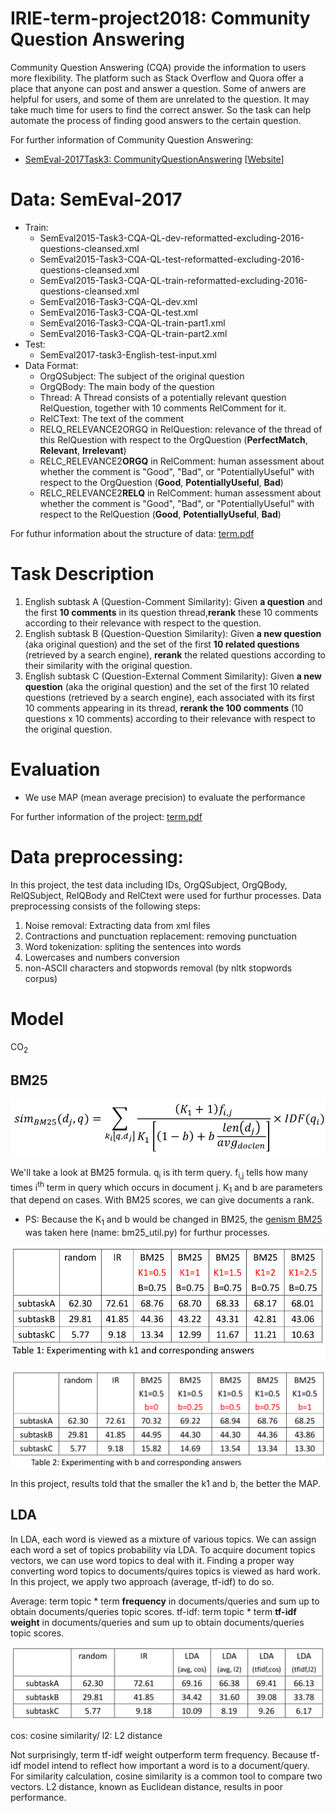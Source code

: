 # IRIE-term-project2018: Community Question Answering


Community Question Answering (CQA) provide the information to users more flexibility. The platform such as Stack Overflow and Quora offer a place that anyone can post and answer a question. Some of anwers are helpful for users, and some of them are unrelated to the question. It may take much time for users to find the correct answer. So the task can help automate the process of finding good answers to the certain question.

For further information of Community Question Answering:
 - [SemEval-2017Task3: CommunityQuestionAnswering](https://www.aclweb.org/anthology/S17-2003.pdf) [[Website](http://alt.qcri.org/semeval2017/task3/)]

# Data: SemEval-2017
 * Train:
    * SemEval2015-Task3-CQA-QL-dev-reformatted-excluding-2016-questions-cleansed.xml
    * SemEval2015-Task3-CQA-QL-test-reformatted-excluding-2016-questions-cleansed.xml
    * SemEval2015-Task3-CQA-QL-train-reformatted-excluding-2016-questions-cleansed.xml
    * SemEval2016-Task3-CQA-QL-dev.xml
    * SemEval2016-Task3-CQA-QL-test.xml
    * SemEval2016-Task3-CQA-QL-train-part1.xml
    * SemEval2016-Task3-CQA-QL-train-part2.xml
 * Test: 
     * SemEval2017-task3-English-test-input.xml
 * Data Format:
    * OrgQSubject: The subject of the original question
    * OrgQBody: The main body of the question
    * Thread: A Thread consists of a potentially relevant question RelQuestion, together with 10 comments RelComment for it.
    * RelCText: The text of the comment
    * RELQ_RELEVANCE2ORGQ in RelQuestion:  relevance of the thread of this RelQuestion with respect to the OrgQuestion (**PerfectMatch**, **Relevant**, **Irrelevant**)
    * RELC_RELEVANCE2**ORGQ** in RelComment:  human assessment about whether the comment is "Good", "Bad", or "PotentiallyUseful" with respect to the OrgQuestion (**Good**, **PotentiallyUseful**, **Bad**)
    * RELC_RELEVANCE2**RELQ** in RelComment: human assessment about whether the comment is "Good", "Bad", or "PotentiallyUseful" with respect to the RelQuestion (**Good**, **PotentiallyUseful**, **Bad**)

For futhur information about the structure of data: [term.pdf](https://github.com/lilinmail0523/IRIE-term-project2018/blob/master/term.pdf)

# Task Description
 1. English subtask A (Question-Comment Similarity): 
Given **a question** and the first **10 comments** in its question thread,**rerank** these 10 comments according to their relevance with respect to the question.
 2. English subtask B (Question-Question Similarity):
Given **a new question** (aka original question) and the set of the first **10 related questions** (retrieved by a search engine), **rerank** the related questions according to their similarity with the original question.
3. English subtask C (Question-External Comment Similarity):
Given **a new question** (aka the original question) and the set of the first 10 related questions (retrieved by a search engine), each associated with its first 10 comments appearing in its thread, **rerank the 100 comments** (10 questions x 10 comments) according to their relevance with respect to the original question.

# Evaluation
 *  We use MAP (mean average precision) to evaluate the performance

For further information of the project: [term.pdf](https://github.com/lilinmail0523/IRIE-term-project2018/blob/master/term.pdf)


# Data preprocessing:
In this project, the test data including IDs, OrgQSubject, OrgQBody, RelQSubject, RelQBody and RelCtext were used for furthur processes. Data preprocessing consists of the following steps:
1. Noise removal: Extracting data from xml files
2. Contractions and punctuation replacement: removing punctuation
3. Word tokenization: spliting the sentences into words
4. Lowercases and numbers conversion
5. non-ASCII characters and stopwords removal (by nltk stopwords corpus)

# Model
CO<sub>2</sub>

## BM25

![BM25 formula](https://github.com/lilinmail0523/IRIE-term-project2018/blob/master/image/BM25.png)

We'll take a look at BM25 formula. q<sub>i</sub> is ith term query. f<sub>i,j</sub> tells how many times i<sup>th</sup> term in query which occurs in document j. K<sub>1</sub> and b are parameters that depend on cases. With BM25 scores, we can give documents a rank.

* PS: Because the K<sub>1</sub> and b would be changed in BM25, the [genism BM25](https://github.com/RaRe-Technologies/gensim/blob/develop/gensim/summarization/bm25.py) was taken here (name: bm25_util.py) for furthur processes.  

![BM25 result K1](https://github.com/lilinmail0523/IRIE-term-project2018/blob/master/image/BM25ResultK1.png)

![BM25 result b](https://github.com/lilinmail0523/IRIE-term-project2018/blob/master/image/BM25Resultb.png)

 In this project, results told that the smaller the k1 and b, the better the MAP.


## LDA
In LDA, each word is viewed as a mixture of various topics. We can assign each word a set of topics probability via LDA. To acquire document topics vectors, we can use word topics to deal with it. Finding a proper way converting word topics to documents/quires topics is viewed as hard work. In this project, we apply two approach (average, tf-idf) to do so.

Average: term topic * term **frequency** in documents/queries and sum up to obtain documents/queries topic scores.
tf-idf: term topic * term **tf-idf weight** in documents/queries and sum up to obtain documents/queries topic scores.

![LDA result b](https://github.com/lilinmail0523/IRIE-term-project2018/blob/master/image/LDAResult.png)

cos: cosine similarity/ l2: L2 distance

Not surprisingly, term tf-idf weight outperform term frequency. Because tf-idf model intend to reflect how important a word is to a document/query. For similarity calculation, cosine similarity is a common tool to compare two vectors. L2 distance, known as Euclidean distance, results in poor performance.  
